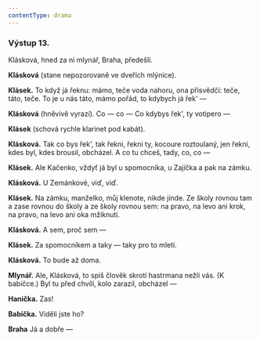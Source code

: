 ```yaml
---
contentType: drama
---
```


### Výstup 13.

Klásková, hned za ní mlynář, Braha, předešlí.

**Klásková** (stane nepozorovaně ve dveřích mlýnice).

**Klásek.** To když já řeknu: mámo, teče voda nahoru, ona přisvědčí: teče, táto, teče. To je u nás táto, mámo pořád, to kdybych já řek' —

**Klásková** (hněvivě vyrazí). Co — co — Co kdybys řek', ty votipero —

**Klásek** (schová rychle klarinet pod kabát).

**Klásková.** Tak co bys řek', tak řekni, řekni ty, kocoure roztoulaný, jen řekni, kdes byl, kdes brousil, obcházel. A co tu chceš, tady, co, co —

**Klásek.** Ale Kačenko, vždyť já byl u spomocníka, u Zajíčka a pak na zámku.

**Klásková.** U Zemánkové, viď, viď.

**Klásek.** Na zámku, manželko, můj klenote, nikde jinde. Ze školy rovnou tam a zase rovnou do školy a ze školy rovnou sem: na pravo, na levo ani krok, na pravo, na levo ani oka mžiknutí.

**Klásková.** A sem, proč sem —

**Klásek.** Za spomocníkem a taky — taky pro to mletí.

**Klásková.** To bude až doma.

**Mlynář.** Ale, Klásková, to spíš člověk skrotí hastrmana nežli vás. (K babičce.) Byl tu před chvílí, kolo zarazil, obcházel —

**Hanička.** Zas!

**Babička.** Viděli jste ho?

**Braha** Já a dobře —
